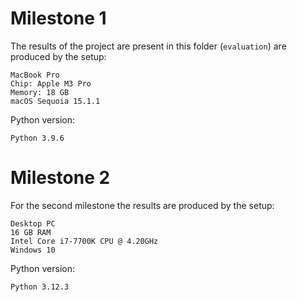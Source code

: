 # Milestone 1
The results of the project are present in this folder (`evaluation`) are produced by the setup:
```plaintext
MacBook Pro
Chip: Apple M3 Pro
Memory: 18 GB
macOS Sequoia 15.1.1
```
Python version:
```plaintext
Python 3.9.6
```

# Milestone 2
For the second milestone the results are produced by the setup:
```plaintext
Desktop PC
16 GB RAM
Intel Core i7-7700K CPU @ 4.20GHz
Windows 10
```
Python version:
```plaintext
Python 3.12.3
```
